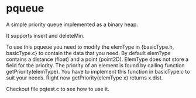 # pqueue

A simple priority queue implemented as a binary heap. 

It  supports insert and deleteMin. 

To use this pqueue you need to modify the elemType in {basicType.h, basicType.c} to contain the data that you need.  By default elemType contains a distance (float) and a point (point2D).  ElemType does not store a field for the priority. The priority of an element is found by calling function getPriority(elemType). You have to implement this function in basicType.c to suit your needs. Right now  getPriority(elemType x) returns x.dist. 



Checkout file pqtest.c to see how to use it. 
